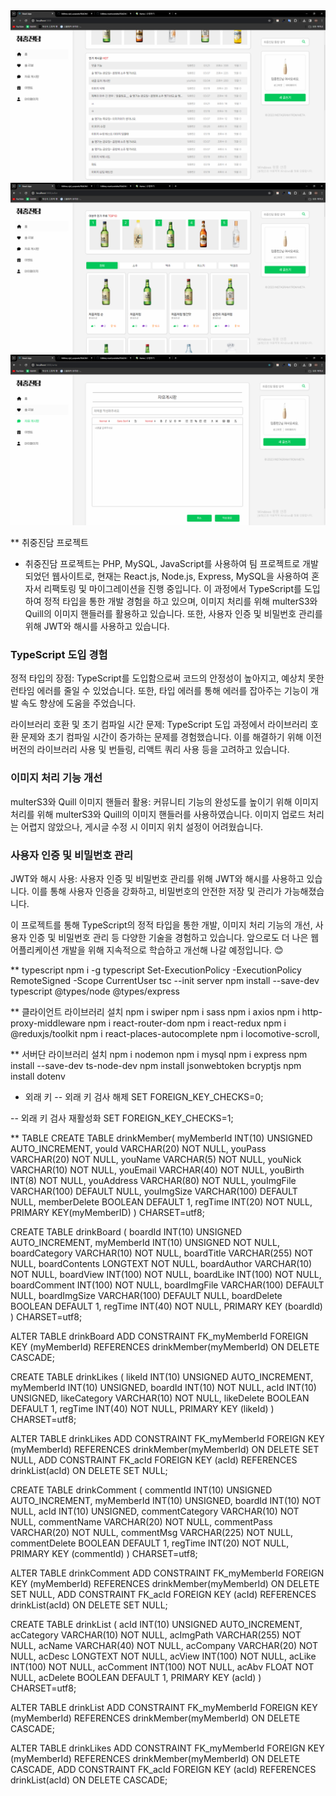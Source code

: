 <img src='./client/src/assets/img/main.PNG'>
<img src='./client/src/assets/img/ac.PNG'>
<img src='./client/src/assets/img/post.PNG'>

\*\* 취중진담 프로젝트 
- 취중진담 프로젝트는 PHP, MySQL, JavaScript를 사용하여 팀 프로젝트로 개발되었던 웹사이트로, 현재는 React.js, Node.js, Express, MySQL을 사용하여 혼자서 리팩토링 및 마이그레이션을 진행 중입니다. 이 과정에서 TypeScript를 도입하여 정적 타입을 통한 개발 경험을 하고 있으며, 이미지 처리를 위해 multerS3와 Quill의 이미지 핸들러를 활용하고 있습니다. 또한, 사용자 인증 및 비밀번호 관리를 위해 JWT와 해시를 사용하고 있습니다.

 <h3>TypeScript 도입 경험</h3>
 정적 타입의 장점: TypeScript를 도입함으로써 코드의 안정성이 높아지고, 예상치 못한 런타임 에러를 줄일 수 있었습니다. 또한, 타입 에러를 통해 에러를 잡아주는 기능이 개발 속도 향상에 도움을 주었습니다.    
    
 라이브러리 호환 및 초기 컴파일 시간 문제: TypeScript 도입 과정에서 라이브러리 호환 문제와 초기 컴파일 시간이 증가하는 문제를 경험했습니다. 이를 해결하기 위해 이전 버전의 라이브러리 사용 및 번들링, 리액트 쿼리 사용 등을 고려하고 있습니다.

 <h3>이미지 처리 기능 개선</h3>
 multerS3와 Quill 이미지 핸들러 활용: 커뮤니티 기능의 완성도를 높이기 위해 이미지 처리를 위해 multerS3와 Quill의 이미지 핸들러를 사용하였습니다. 이미지 업로드 처리는 어렵지 않았으나, 게시글 수정 시 이미지 위치 설정이 어려웠습니다.

<h3>사용자 인증 및 비밀번호 관리</h3>
 JWT와 해시 사용: 사용자 인증 및 비밀번호 관리를 위해 JWT와 해시를 사용하고 있습니다. 이를 통해 사용자 인증을 강화하고, 비밀번호의 안전한 저장 및 관리가 가능해졌습니다.

이 프로젝트를 통해 TypeScript의 정적 타입을 통한 개발, 이미지 처리 기능의 개선, 사용자 인증 및 비밀번호 관리 등 다양한 기술을 경험하고 있습니다. 앞으로도 더 나은 웹 어플리케이션 개발을 위해 지속적으로 학습하고 개선해 나갈 예정입니다. 😊


\*\* typescript
npm i -g typescript
Set-ExecutionPolicy -ExecutionPolicy RemoteSigned -Scope CurrentUser
tsc --init
server 
npm install --save-dev typescript @types/node @types/express

\*\* 클라이언트 라이브러리 설치
npm i swiper
npm i sass
npm i axios
npm i http-proxy-middleware
npm i react-router-dom
npm i react-redux
npm i @reduxjs/toolkit
npm i react-places-autocomplete
npm i locomotive-scroll,

\*\* 서버단 라이브러리 설치
npm i nodemon
npm i mysql
npm i express
npm install --save-dev ts-node-dev
npm install jsonwebtoken bcryptjs
npm install dotenv

- 외래 키
-- 외래 키 검사 해제
SET FOREIGN_KEY_CHECKS=0;

-- 외래 키 검사 재활성화
SET FOREIGN_KEY_CHECKS=1;

\*\* TABLE 
CREATE TABLE drinkMember(
  myMemberId INT(10) UNSIGNED AUTO_INCREMENT,
  youId VARCHAR(20) NOT NULL,
  youPass VARCHAR(20) NOT NULL,
  youName VARCHAR(5) NOT NULL,
  youNick VARCHAR(10) NOT NULL,
  youEmail VARCHAR(40) NOT NULL,
  youBirth INT(8) NOT NULL,
  youAddress VARCHAR(80) NOT NULL,
  youImgFile VARCHAR(100) DEFAULT NULL,
  youImgSize VARCHAR(100) DEFAULT NULL,
  memberDelete BOOLEAN DEFAULT 1,
  regTime INT(20) NOT NULL,
  PRIMARY KEY(myMemberID)
) CHARSET=utf8;

CREATE TABLE drinkBoard (
  boardId INT(10) UNSIGNED AUTO_INCREMENT,
  myMemberId INT(10) UNSIGNED NOT NULL,
  boardCategory VARCHAR(10) NOT NULL,
  boardTitle VARCHAR(255) NOT NULL,
  boardContents LONGTEXT NOT NULL,
  boardAuthor VARCHAR(10) NOT NULL,
  boardView INT(100) NOT NULL,
  boardLike INT(100) NOT NULL,
  boardComment INT(100) NOT NULL,
  boardImgFile VARCHAR(100) DEFAULT NULL,
  boardImgSize VARCHAR(100) DEFAULT NULL,
  boardDelete BOOLEAN DEFAULT 1,
  regTime INT(40) NOT NULL,
  PRIMARY KEY (boardId)
) CHARSET=utf8;

ALTER TABLE drinkBoard ADD CONSTRAINT FK_myMemberId FOREIGN KEY (myMemberId) REFERENCES drinkMember(myMemberId) ON DELETE CASCADE;

CREATE TABLE drinkLikes (
  likeId INT(10) UNSIGNED AUTO_INCREMENT,
  myMemberId INT(10) UNSIGNED,
  boardId INT(10) NOT NULL,
  acId INT(10) UNSIGNED,
  likeCategory VARCHAR(10) NOT NULL,
  likeDelete BOOLEAN DEFAULT 1,
  regTime INT(40) NOT NULL,
  PRIMARY KEY (likeId)
) CHARSET=utf8;

ALTER TABLE drinkLikes ADD CONSTRAINT FK_myMemberId FOREIGN KEY (myMemberId) REFERENCES drinkMember(myMemberId) ON DELETE SET NULL, ADD CONSTRAINT FK_acId FOREIGN KEY (acId) REFERENCES drinkList(acId) ON DELETE SET NULL;

CREATE TABLE drinkComment (
  commentId INT(10) UNSIGNED AUTO_INCREMENT,
  myMemberId INT(10) UNSIGNED,
  boardId INT(10) NOT NULL,
  acId INT(10) UNSIGNED,
  commentCategory VARCHAR(10) NOT NULL,
  commentName VARCHAR(20) NOT NULL,
  commentPass VARCHAR(20) NOT NULL,
  commentMsg VARCHAR(225) NOT NULL,
  commentDelete BOOLEAN DEFAULT 1,
  regTime INT(20) NOT NULL,
  PRIMARY KEY (commentId)
) CHARSET=utf8;

ALTER TABLE drinkComment ADD CONSTRAINT FK_myMemberId FOREIGN KEY (myMemberId) REFERENCES drinkMember(myMemberId) ON DELETE SET NULL, ADD CONSTRAINT FK_acId FOREIGN KEY (acId) REFERENCES drinkList(acId) ON DELETE SET NULL;

CREATE TABLE drinkList (
  acId INT(10) UNSIGNED AUTO_INCREMENT,
  acCategory VARCHAR(10) NOT NULL,
  acImgPath VARCHAR(255) NOT NULL,
  acName VARCHAR(40) NOT NULL,
  acCompany VARCHAR(20) NOT NULL,
  acDesc LONGTEXT NOT NULL,
  acView INT(100) NOT NULL,
  acLike INT(100) NOT NULL,
  acComment INT(100) NOT NULL,
  acAbv FLOAT NOT NULL,
  acDelete BOOLEAN DEFAULT 1,
  PRIMARY KEY (acId)
) CHARSET=utf8;

ALTER TABLE drinkList ADD CONSTRAINT FK_myMemberId FOREIGN KEY (myMemberId) REFERENCES drinkMember(myMemberId) ON DELETE CASCADE;

ALTER TABLE drinkLikes ADD CONSTRAINT FK_myMemberId FOREIGN KEY (myMemberId) REFERENCES drinkMember(myMemberId) ON DELETE CASCADE, ADD CONSTRAINT FK_acId FOREIGN KEY (acId) REFERENCES drinkList(acId) ON DELETE CASCADE;
